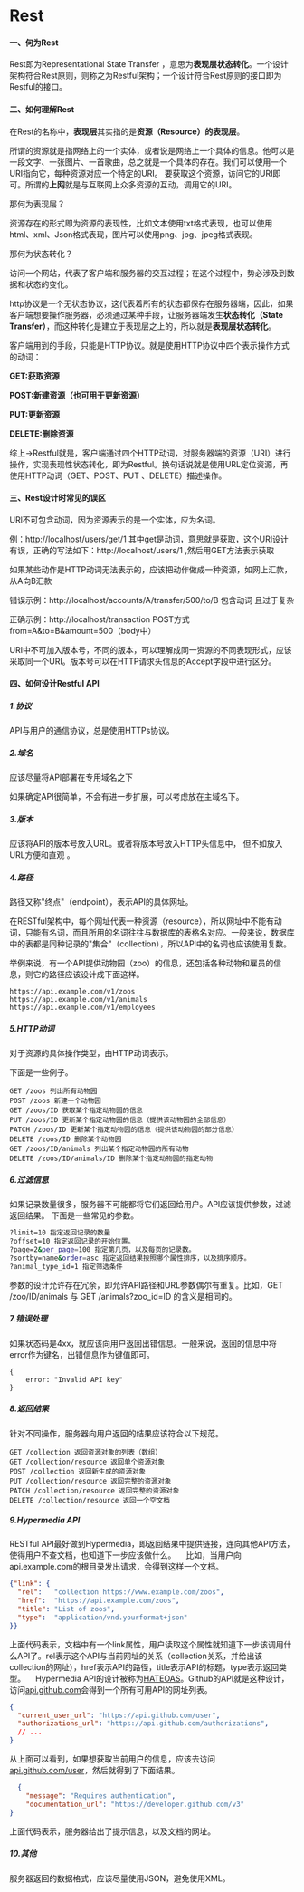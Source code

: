 # Rest

#### 一、何为Rest

Rest即为Representational State Transfer ，意思为**表现层状态转化**。一个设计架构符合Rest原则，则称之为Restful架构；一个设计符合Rest原则的接口即为Restful的接口。

#### 二、如何理解Rest

在Rest的名称中，**表现层**其实指的是**资源（Resource）**的**表现层**。

所谓的资源就是指网络上的一个实体，或者说是网络上一个具体的信息。他可以是一段文字、一张图片、一首歌曲，总之就是一个具体的存在。我们可以使用一个URI指向它，每种资源对应一个特定的URI。 要获取这个资源，访问它的URI即可。所谓的**上网**就是与互联网上众多资源的互动，调用它的URI。

那何为表现层？

资源存在的形式即为资源的表现性，比如文本使用txt格式表现，也可以使用html、xml、Json格式表现，图片可以使用png、jpg、jpeg格式表现。

那何为状态转化？

访问一个网站，代表了客户端和服务器的交互过程；在这个过程中，势必涉及到数据和状态的变化。

http协议是一个无状态协议，这代表着所有的状态都保存在服务器端，因此，如果客户端想要操作服务器，必须通过某种手段，让服务器端发生**状态转化（State Transfer）**，而这种转化是建立于表现层之上的，所以就是**表现层状态转化**。

客户端用到的手段，只能是HTTP协议。就是使用HTTP协议中四个表示操作方式的动词：

**GET:获取资源**

**POST:新建资源（也可用于更新资源）**

**PUT:更新资源**

**DELETE:删除资源**

综上->Restful就是，客户端通过四个HTTP动词，对服务器端的资源（URI）进行操作，实现表现性状态转化，即为Restful。换句话说就是使用URL定位资源，再使用HTTP动词（GET、POST、PUT 、DELETE）描述操作。

#### 三、Rest设计时常见的误区

URl不可包含动词，因为资源表示的是一个实体，应为名词。

例：http://localhost/users/get/1 其中get是动词，意思就是获取，这个URI设计有误，正确的写法如下：http://localhost/users/1 ,然后用GET方法表示获取

如果某些动作是HTTP动词无法表示的，应该把动作做成一种资源，如网上汇款，从A向B汇款

错误示例：http://localhost/accounts/A/transfer/500/to/B 包含动词 且过于复杂

正确示例：http://localhost/transaction POST方式  from=A&to=B&amount=500（body中）

URI中不可加入版本号，不同的版本，可以理解成同一资源的不同表现形式，应该采取同一个URI。版本号可以在HTTP请求头信息的Accept字段中进行区分。

#### 四、如何设计Restful API

##### 1.协议

API与用户的通信协议，总是使用HTTPs协议。

##### 2.域名

应该尽量将API部署在专用域名之下

如果确定API很简单，不会有进一步扩展，可以考虑放在主域名下。

##### 3.版本

应该将API的版本号放入URL。或者将版本号放入HTTP头信息中， 但不如放入URL方便和直观 。

##### 4.路径

路径又称"终点"（endpoint），表示API的具体网址。

在RESTful架构中，每个网址代表一种资源（resource），所以网址中不能有动词，只能有名词，而且所用的名词往往与数据库的表格名对应。一般来说，数据库中的表都是同种记录的"集合"（collection），所以API中的名词也应该使用复数。

举例来说，有一个API提供动物园（zoo）的信息，还包括各种动物和雇员的信息，则它的路径应该设计成下面这样。

```
https://api.example.com/v1/zoos
https://api.example.com/v1/animals
https://api.example.com/v1/employees
```

##### 5.HTTP动词

 对于资源的具体操作类型，由HTTP动词表示。 

下面是一些例子。

```
GET /zoos 列出所有动物园
POST /zoos 新建一个动物园
GET /zoos/ID 获取某个指定动物园的信息
PUT /zoos/ID 更新某个指定动物园的信息（提供该动物园的全部信息）
PATCH /zoos/ID 更新某个指定动物园的信息（提供该动物园的部分信息）
DELETE /zoos/ID 删除某个动物园
GET /zoos/ID/animals 列出某个指定动物园的所有动物
DELETE /zoos/ID/animals/ID 删除某个指定动物园的指定动物
```

##### 6.过滤信息

如果记录数量很多，服务器不可能都将它们返回给用户。API应该提供参数，过滤返回结果。
 下面是一些常见的参数。

```bash
?limit=10 指定返回记录的数量
?offset=10 指定返回记录的开始位置。
?page=2&per_page=100 指定第几页，以及每页的记录数。
?sortby=name&order=asc 指定返回结果按照哪个属性排序，以及排序顺序。
?animal_type_id=1 指定筛选条件
```

参数的设计允许存在冗余，即允许API路径和URL参数偶尔有重复。比如，GET /zoo/ID/animals 与 GET /animals?zoo_id=ID 的含义是相同的。

##### 7.错误处理

如果状态码是4xx，就应该向用户返回出错信息。一般来说，返回的信息中将error作为键名，出错信息作为键值即可。

~~~
{
	error: "Invalid API key"
}
~~~

##### 8.返回结果

针对不同操作，服务器向用户返回的结果应该符合以下规范。

```undefined
GET /collection 返回资源对象的列表（数组）
GET /collection/resource 返回单个资源对象
POST /collection 返回新生成的资源对象
PUT /collection/resource 返回完整的资源对象
PATCH /collection/resource 返回完整的资源对象
DELETE /collection/resource 返回一个空文档
```

##### 9.Hypermedia API

RESTful API最好做到Hypermedia，即返回结果中提供链接，连向其他API方法，使得用户不查文档，也知道下一步应该做什么。
 　比如，当用户向api.example.com的根目录发出请求，会得到这样一个文档。

```json
{"link": { 
  "rel":   "collection https://www.example.com/zoos",
  "href":  "https://api.example.com/zoos",
  "title": "List of zoos",
  "type":  "application/vnd.yourformat+json"
}}
```

上面代码表示，文档中有一个link属性，用户读取这个属性就知道下一步该调用什么API了。rel表示这个API与当前网址的关系（collection关系，并给出该collection的网址），href表示API的路径，title表示API的标题，type表示返回类型。
 　Hypermedia API的设计被称为[HATEOAS](http://en.wikipedia.org/wiki/HATEOAS)。Github的API就是这种设计，访问[api.github.com](https://api.github.com/)会得到一个所有可用API的网址列表。

```json
{
  "current_user_url": "https://api.github.com/user",
  "authorizations_url": "https://api.github.com/authorizations",
  // ...
}
```

从上面可以看到，如果想获取当前用户的信息，应该去访问[api.github.com/user](https://api.github.com/user)，然后就得到了下面结果。

```json
  {
    "message": "Requires authentication",
    "documentation_url": "https://developer.github.com/v3"
}
```

上面代码表示，服务器给出了提示信息，以及文档的网址。

##### 10.其他

服务器返回的数据格式，应该尽量使用JSON，避免使用XML。 